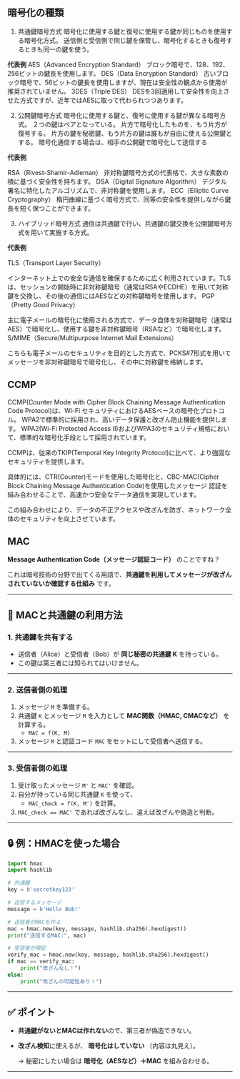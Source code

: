 ## 暗号化の種類

1. 共通鍵暗号方式
   暗号化に使用する鍵と復号に使用する鍵が同じものを使用する暗号化方式。
   送信側と受信側で同じ鍵を保管し、暗号化するときも復号するときも同一の鍵を使う。

__代表例__
AES（Advanced Encryption Standard）
ブロック暗号で、128、192、256ビットの鍵長を使用します。
DES（Data Encryption Standard）
古いブロック暗号で、56ビットの鍵長を使用しますが、現在は安全性の観点から使用が推奨されていません。
3DES（Triple DES）
DESを3回適用して安全性を向上させた方式ですが、近年ではAESに取って代わられつつあります。

2. 公開鍵暗号方式
   暗号化に使用する鍵と、復号に使用する鍵が異なる暗号方式。
   ２つの鍵はペアとなっている。
   片方で暗号化したものを、もう片方が復号する。
   片方の鍵を秘密鍵、もう片方の鍵は誰もが自由に使える公開鍵とする。
   暗号化通信する場合は、相手の公開鍵で暗号化して送信する

__代表例__

RSA（Rivest-Shamir-Adleman）
非対称鍵暗号方式の代表格で、大きな素数の積に基づく安全性を持ちます。
DSA（Digital Signature Algorithm）
デジタル署名に特化したアルゴリズムで、非対称鍵を使用します。
ECC（Elliptic Curve Cryptography）
楕円曲線に基づく暗号方式で、同等の安全性を提供しながら鍵長を短く保つことができます。

3. ハイブリッド暗号方式
   通信は共通鍵で行い、共通鍵の鍵交換を公開鍵暗号方式を用いて実施する方式。

__代表例__

TLS（Transport Layer Security）

インターネット上での安全な通信を確保するために広く利用されています。TLSは、セッションの開始時に非対称鍵暗号（通常はRSAやECDHE）を用いて対称鍵を交換し、その後の通信にはAESなどの対称鍵暗号を使用します。
PGP（Pretty Good Privacy）

主に電子メールの暗号化に使用される方式で、データ自体を対称鍵暗号（通常はAES）で暗号化し、使用する鍵を非対称鍵暗号（RSAなど）で暗号化します。
S/MIME（Secure/Multipurpose Internet Mail Extensions）

こちらも電子メールのセキュリティを目的とした方式で、PCKS#7形式を用いてメッセージを非対称鍵暗号で暗号化し、その中に対称鍵を格納します。

## CCMP

CCMP(Counter Mode with Cipher Block Chaining Message  Authentication Code Protocol)は、Wi-Fi セキュリティにおけるAESベースの暗号化プロトコル。
WPA2で標準的に採用され、高いデータ保護と改ざん防止機能を提供します。
WPA2(Wi-Fi Protected Access II)およびWPA3のセキュリティ規格において、標準的な暗号化手段として採用されています。

CCMPは、従来のTKIP(Temporal Key Integrity Protocol)に比べて、より強固なセキュリティを提供します。

具体的には、CTR(Counter)モードを使用した暗号化と、CBC-MAC(Cipher Block Chaining Message  Authentication Code)を使用したメッセージ 認証を組み合わせることで、高速かつ安全なデータ通信を実現しています。

この組み合わせにより、データの不正アクセスや改ざんを防ぎ、ネットワーク全体のセキュリティを向上させています。


## MAC

**Message Authentication Code（メッセージ認証コード）** のことですね？

これは暗号技術の分野で出てくる用語で、**共通鍵を利用してメッセージが改ざんされていないか確認する仕組み** です。

---

## 🔑 MACと共通鍵の利用方法

### 1. 共通鍵を共有する

* 送信者（Alice）と受信者（Bob）が **同じ秘密の共通鍵 K** を持っている。
* この鍵は第三者には知られてはいけません。

---

### 2. 送信者側の処理

1. メッセージ `M` を準備する。
2. 共通鍵 `K` とメッセージ `M` を入力として **MAC関数（HMAC, CMACなど）** を計算する。
   * `MAC = f(K, M)`
3. メッセージ `M` と認証コード `MAC` をセットにして受信者へ送信する。

---

### 3. 受信者側の処理

1. 受け取ったメッセージ `M'` と `MAC'` を確認。
2. 自分が持っている同じ共通鍵 `K` を使って、
   * `MAC_check = f(K, M')` を計算。
3. `MAC_check == MAC'` であれば改ざんなし、違えば改ざんや偽造と判断。

---

## 🔒 例：HMACを使った場合

```python
import hmac
import hashlib

# 共通鍵
key = b'secretkey123'

# 送信するメッセージ
message = b'Hello Bob!'

# 送信者がMACを作る
mac = hmac.new(key, message, hashlib.sha256).hexdigest()
print("送信するMAC:", mac)

# 受信者が検証
verify_mac = hmac.new(key, message, hashlib.sha256).hexdigest()
if mac == verify_mac:
    print("改ざんなし！")
else:
    print("改ざんの可能性あり！")
```

---

## ✅ ポイント

* **共通鍵がないとMACは作れない**ので、第三者が偽造できない。
* **改ざん検知**に使えるが、 **暗号化はしていない** （内容は丸見え）。

  → 秘密にしたい場合は **暗号化（AESなど）＋MAC** を組み合わせる。

---
